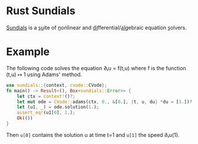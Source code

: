 Rust Sundials
=============

[Sundials][] is a s̲u̲ite of n̲onlinear and d̲i̲fferential/a̲l̲gebraic
equation s̲olvers.


# Example

The following code solves the equation ∂ₜu = f(t,u) where f is the
function (t,u) ↦ 1 using Adams' method.

```rust
use sundials::{context, cvode::CVode};
fn main() -> Result<(), Box<sundials::Error>> {
    let ctx = context!()?;
    let mut ode = CVode::adams(ctx, 0., &[0.], |t, u, du| *du = [1.])?;
    let (u1, _) = ode.solution(1.);
    assert_eq!(u1[0], 1.);
    Ok(())
}
```

Then `u[0]` contains the solution u at time t=1 and `u[1]` the
speed ∂ₜu(1).


[Sundials]: https://computing.llnl.gov/projects/sundials
